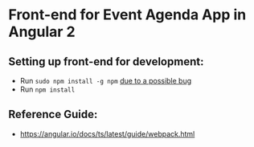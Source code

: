 # Front-end for Event Agenda App in Angular 2

## Setting up front-end for development:
- Run `sudo npm install -g npm` [due to a possible bug](http://stackoverflow.com/questions/37038269/npm-err-invalid-name-angular-core-when-following-the-angular-2-quick-start)
- Run `npm install`

## Reference Guide:
- https://angular.io/docs/ts/latest/guide/webpack.html